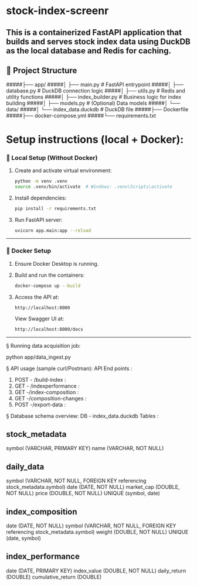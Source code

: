 # stock-index-screenr
## This is a containerized FastAPI application that builds and serves stock index data using DuckDB as the local database and Redis for caching.

## 🧱 Project Structure

#####├── app/
#####│ ├── main.py # FastAPI entrypoint
#####│ ├── database.py # DuckDB connection logic
#####│ ├── utils.py # Redis and utility functions
#####│ ├── index_builder.py # Business logic for index building
#####│ ├── models.py # (Optional) Data models
#####│ └── data/
#####│ └── index_data.duckdb # DuckDB file
#####├── Dockerfile
#####├── docker-compose.yml
#####└── requirements.txt



# Setup instructions (local + Docker):
### 🔧 Local Setup (Without Docker)

1. Create and activate virtual environment:

    ```bash
    python -m venv .venv
    source .venv/bin/activate  # Windows: .venv\Scripts\activate
    ```

2. Install dependencies:

    ```bash
    pip install -r requirements.txt
    ```

3. Run FastAPI server:

    ```bash
    uvicorn app.main:app --reload
    ```

---

### 🐳 Docker Setup

1. Ensure Docker Desktop is running.

2. Build and run the containers:

    ```bash
    docker-compose up --build
    ```

3. Access the API at:

    ```
    http://localhost:8000
    ```

    View Swagger UI at:

    ```
    http://localhost:8000/docs
    ```

---


§ Running data acquisition job:

python app/data_ingest.py

§ API usage (sample curl/Postman):
API End points :
1. POST - /build-index : 
2. GET - /indexperformance :
3. GET -/index-composition :
4. GET -/composition-changes :
5. POST -/export-data :

§ Database schema overview:
DB - index_data.duckdb
Tables :

stock_metadata
---------------
symbol (VARCHAR, PRIMARY KEY)
name (VARCHAR, NOT NULL)

daily_data
----------
symbol (VARCHAR, NOT NULL, FOREIGN KEY referencing stock_metadata.symbol)
date (DATE, NOT NULL)
market_cap (DOUBLE, NOT NULL)
price (DOUBLE, NOT NULL)
UNIQUE (symbol, date)

index_composition
-----------------
date (DATE, NOT NULL)
symbol (VARCHAR, NOT NULL, FOREIGN KEY referencing stock_metadata.symbol)
weight (DOUBLE, NOT NULL)
UNIQUE (date, symbol)

index_performance
-----------------
date (DATE, PRIMARY KEY)
index_value (DOUBLE, NOT NULL)
daily_return (DOUBLE)
cumulative_return (DOUBLE)

